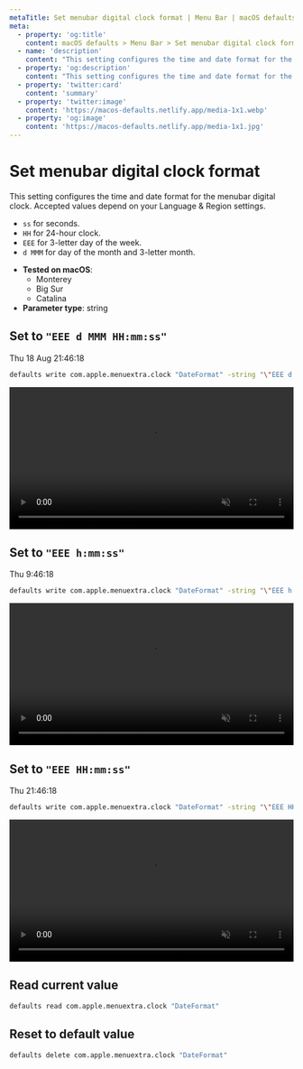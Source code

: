 ```yaml
---
metaTitle: Set menubar digital clock format | Menu Bar | macOS defaults
meta:
  - property: 'og:title'
    content: macOS defaults > Menu Bar > Set menubar digital clock format
  - name: 'description'
    content: "This setting configures the time and date format for the menubar digital clock.\nAccepted values depend on your Language & Region settings.\n\n- `ss` for seconds.\n- `HH` for 24-hour clock.\n- `EEE` for 3-letter day of the week.\n- `d MMM` for day of the month and 3-letter month.\n"
  - property: 'og:description'
    content: "This setting configures the time and date format for the menubar digital clock.\nAccepted values depend on your Language & Region settings.\n\n- `ss` for seconds.\n- `HH` for 24-hour clock.\n- `EEE` for 3-letter day of the week.\n- `d MMM` for day of the month and 3-letter month.\n"
  - property: 'twitter:card'
    content: 'summary'
  - property: 'twitter:image'
    content: 'https://macos-defaults.netlify.app/media-1x1.webp'
  - property: 'og:image'
    content: 'https://macos-defaults.netlify.app/media-1x1.jpg'
---
```


# Set menubar digital clock format

This setting configures the time and date format for the menubar digital clock.
Accepted values depend on your Language & Region settings.

- `ss` for seconds.
- `HH` for 24-hour clock.
- `EEE` for 3-letter day of the week.
- `d MMM` for day of the month and 3-letter month.

<!-- break lists -->

- **Tested on macOS**:
  - Monterey
  - Big Sur
  - Catalina
- **Parameter type**: string

## Set to `"EEE d MMM HH:mm:ss"`

Thu 18 Aug 21:46:18

```bash
defaults write com.apple.menuextra.clock "DateFormat" -string "\"EEE d MMM HH:mm:ss\""
```

<video autoplay loop muted playsinline width="727" height="40" style="max-width: 100%; height: auto">
  <source src="../../images/menubar/DateFormat/EEE_d_MMM_HH.mm.ss.mp4" type="video/mp4">
  Example output with value set to "EEE d MMM HH:mm:ss"
</video>

## Set to `"EEE h:mm:ss"`

Thu 9:46:18

```bash
defaults write com.apple.menuextra.clock "DateFormat" -string "\"EEE h:mm:ss\""
```

<video autoplay loop muted playsinline width="727" height="40" style="max-width: 100%; height: auto">
  <source src="../../images/menubar/DateFormat/EEE_h.mm.ss.mp4" type="video/mp4">
  Example output with value set to "EEE h:mm:ss"
</video>

## Set to `"EEE HH:mm:ss"`

Thu 21:46:18

```bash
defaults write com.apple.menuextra.clock "DateFormat" -string "\"EEE HH:mm:ss\""
```

<video autoplay loop muted playsinline width="727" height="40" style="max-width: 100%; height: auto">
  <source src="../../images/menubar/DateFormat/EEE_HH.mm.ss.mp4" type="video/mp4">
  Example output with value set to "EEE HH:mm:ss"
</video>

## Read current value

```bash
defaults read com.apple.menuextra.clock "DateFormat"
```

## Reset to default value

```bash
defaults delete com.apple.menuextra.clock "DateFormat"
```
